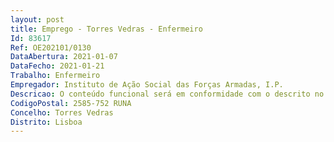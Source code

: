 ```yaml
--- 
layout: post
title: Emprego - Torres Vedras - Enfermeiro
Id: 83617
Ref: OE202101/0130
DataAbertura: 2021-01-07
DataFecho: 2021-01-21
Trabalho: Enfermeiro
Empregador: Instituto de Ação Social das Forças Armadas, I.P.
Descricao: O conteúdo funcional será em conformidade com o descrito no artigo 9.º do Decreto Lei n.º 248 2009, de 22 de novembro, alterado pelo Decreto Lei n.º 71 2019, de 27 de maio, e para reforço dos serviços no âmbito da atividade excecional e temporária resultante do combate à situação epidemiológica do novo Coronavírus   COVID 19.
CodigoPostal: 2585-752 RUNA
Concelho: Torres Vedras
Distrito: Lisboa
--- 
```

